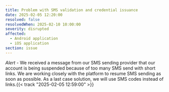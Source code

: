 ```yaml
---
title: Problem with SMS validation and credential issuance
date: 2025-02-05 12:20:00
resolved: false
resolvedWhen: 2025-02-10 10:00:00
severity: disrupted
affected:
  - Android application
  - iOS application
section: issue
---
```


*Alert* - We received a message from our SMS sending provider that our account is being suspended because of too many SMS send with short links. We are working closely with the platform to resume SMS sending as soon as possible. As a last case solution, we will use SMS codes instead of links.{{< track "2025-02-05 12:59:00" >}}
